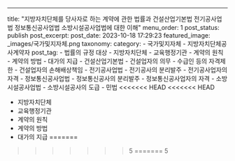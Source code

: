 ---
title: "지방자치단체를 당사자로 하는 계약에 관한 법률과 건설산업기본법 전기공사업법 정보통신공사업법 소방시설공사업법에 대한 이해"
menu_order: 1
post_status: publish
post_excerpt: 
post_date: 2023-10-18 17:29:23
featured_image: _images/국가및지자체.png
taxonomy:
    category:
        - 국가및지자체
        - 지방자치단체공사계약자
    post_tag:
        -  법률의 규정 대상
        -  지방자치단체
        -  교육행정기관
        -  계약의 원칙
        -  계약의 방법
        -  대가의 지급
        -  건설산업기본법
        -  건설업자의 의무
        -  수급인 등의 자격제한
        -  건설업자의 손해배상책임
        -  전기공사업법
        -  전기공사의 분리발주
        -  전기공사업자의 자격
        -  정보통신공사업법
        -  정보통신공사의 분리발주
        -  정보통신공사업자의 자격
        -  소방시설공사업법
        -  소방시설공사의 도급
        -  민법
<<<<<<< HEAD
<<<<<<< HEAD
  - 지방자치단체
  - 교육행정기관
  - 계약의 원칙
  - 계약의 방법
  - 대가의 지급
=======
>>>>>>> 5
=======
>>>>>>> 5
